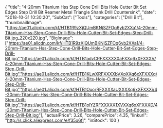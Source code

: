 {
	"title": "4-20mm Titanium Hss Step Cone Drill Bits Hole Cutter Bit Set Edges Step Drill Bit Reamer Metal Triangle Shank Drill Countersink",
	"date": "2018-10-31 10:30:20",
	"SubCat": ["Tools"],
	"categories": ["Drill Bit"],
	"thumbnailImage": "https://ae01.alicdn.com/kf/HTB1R9zXjQUmBKNjSZFOq6yb2XXa1/4-20mm-Titanium-Hss-Step-Cone-Drill-Bits-Hole-Cutter-Bit-Set-Edges-Step-Drill-Bit.jpg_220x220.jpg",
	"BigImage": ["https://ae01.alicdn.com/kf/HTB1R9zXjQUmBKNjSZFOq6yb2XXa1/4-20mm-Titanium-Hss-Step-Cone-Drill-Bits-Hole-Cutter-Bit-Set-Edges-Step-Drill-Bit.jpg","https://ae01.alicdn.com/kf/HTB1advCRFXXXXX0aFXXq6xXFXXXV/4-20mm-Titanium-Hss-Step-Cone-Drill-Bits-Hole-Cutter-Bit-Set-Edges-Step-Drill-Bit.jpg","https://ae01.alicdn.com/kf/HTB1KLwXRFXXXXbVXpXXq6xXFXXXq/4-20mm-Titanium-Hss-Step-Cone-Drill-Bits-Hole-Cutter-Bit-Set-Edges-Step-Drill-Bit.jpg","https://ae01.alicdn.com/kf/HTB1OuorRFXXXXaUXXXXq6xXFXXXi/4-20mm-Titanium-Hss-Step-Cone-Drill-Bits-Hole-Cutter-Bit-Set-Edges-Step-Drill-Bit.jpg","https://ae01.alicdn.com/kf/HTB1olYZRFXXXXX1XVXXq6xXFXXXD/4-20mm-Titanium-Hss-Step-Cone-Drill-Bits-Hole-Cutter-Bit-Set-Edges-Step-Drill-Bit.jpg"],
	"actualPrice": 3.26,
	"comparePrice": 4.35,
	"linkurl": "http://s.click.aliexpress.com/e/f35o6fI",
	"inStock": 100
}
